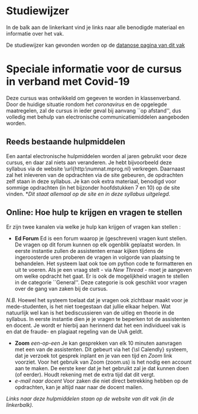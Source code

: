 # Studiewijzer

In de balk aan de linkerkant vind je links naar alle benodigde materiaal en informatie over het vak.

De studiewijzer kan gevonden worden op de [datanose pagina van dit vak](https://datanose.nl/#course[77182])

# Speciale informatie voor de cursus in verband met Covid-19

Deze cursus was ontwikkeld om gegeven te worden in klassenverband. Door de huidige
situatie rondom het *coronavirus* en de opgelegde maatregelen, zal de cursus
in ieder geval bij aanvang ``op afstand'', dus volledig met behulp van electronische
communicatiemiddelen aangeboden worden.

## Reeds bestaande hulpmiddelen

Een aantal electronische hulpmiddelen worden al jaren gebruikt voor deze cursus, en daar
zal niets aan veranderen. Je hebt bijvoorbeeld deze syllabus via de website \url{http:\\numnat.mprog.nl}
verkregen. Daarnaast zal het inleveren van de opdrachten via de site gebeuren, de opdrachten
zelf staan in deze syllabus. Je kan ook extra materiaal, benodigd voor sommige opdrachten (in het bijzonder
hoofdstukken 7 en 10) op de site vinden. **Dit staat allemaal op de site en in deze syllabus uitgelegd.*
## Online: Hoe hulp te krijgen en vragen te stellen
Er zijn twee kanalen via welke je hulp kan krijgen of vragen kan stellen :

* **Ed Forum** Ed is een forum waarop je (geschreven) vragen kunt stellen. De vragen op dit forum kunnen op elk
ogenblik geplaatst worden. In eerste instantie zullen de assistenten ernaar kijken tijdens de ingeroosterde uren
proberen de vragen in volgorde van plaatsing te behandelen. Het systeem laat ook toe om python code te formatteren
en uit te voeren. Als je een vraag stelt - via *New Thread* - moet je aangeven om welke opdracht het gaat.
Er is ook de mogelijkheid vragen te stellen in de categorie ``General''. Deze categorie is ook geschikt voor vragen
over de gang van zaken bij de cursus.

*N.B.* Hoewel het systeem toelaat dat je vragen ook zichtbaar maakt voor je mede-studenten, is het niet
toegestaan dat jullie elkaar helpen. Wat natuurlijk wel kan is het bediscussieren van de uitleg en theorie in
de syllabus. In eerste instantie dien je je vragen te beperken tot de assistenten en docent. Je wordt er hierbij aan
herinnerd dat het een individueel vak is en dat de fraude- en plagiaat regeling van de UvA geldt.
* **Zoom** *een-op-een* Je kan gesprekken van elk 10 minuten aanvragen met een van de
assistenten. Dit gebeurt via het {\sl Calendly} systeem, dat je verzoek tot gesprek inplant en je van een tijd
en *Zoom* link voorziet. Voor het gebruik van Zoom (zoom.us) is het nodig een account aan te maken. De eerste keer
dat je het gebruikt zal je dat kunnen doen (of eerder). Houdt rekening met de extra tijd dat dit vergt.
* *e-mail naar docent* Voor zaken die niet direct betrekking hebben op de opdrachten, kan je altijd naar
naar de docent mailen.

*Links naar deze hulpmiddelen staan op de website van dit vak (in de linkerbalk).*



